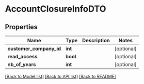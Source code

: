 # AccountClosureInfoDTO

## Properties
Name | Type | Description | Notes
------------ | ------------- | ------------- | -------------
**customer_company_id** | **int** |  | [optional] 
**read_access** | **bool** |  | [optional] 
**nb_of_years** | **int** |  | [optional] 

[[Back to Model list]](../README.md#documentation-for-models) [[Back to API list]](../README.md#documentation-for-api-endpoints) [[Back to README]](../README.md)


